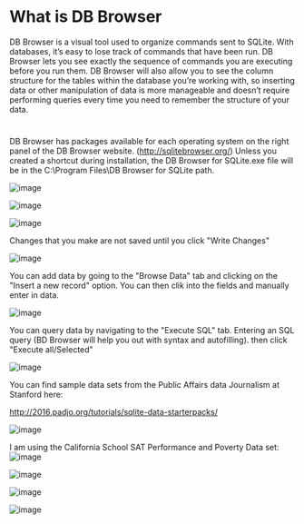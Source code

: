 # What is DB Browser
DB Browser is a visual tool used to organize commands sent to SQLite. With databases, it’s easy to lose track of commands that have been run. DB Browser lets you see exactly the sequence of commands you are executing before you run them. DB Browser will also allow you to see the column structure for the tables within the database you’re working with, so inserting data or other manipulation of data is more manageable and doesn’t require performing queries every time you need to remember the structure of your data.

#
DB Browser has packages available for each operating system on the right panel of the DB Browser website. (http://sqlitebrowser.org/)
Unless you created a shortcut during installation, the DB Browser for SQLite.exe file will be in the C:\Program Files\DB Browser for SQLite path.

![image](https://user-images.githubusercontent.com/44756128/115459351-9212ee00-a1ec-11eb-9d2d-82d707310490.png)

![image](https://user-images.githubusercontent.com/44756128/115459763-08afeb80-a1ed-11eb-992e-7ba168e58f39.png)

![image](https://user-images.githubusercontent.com/44756128/115459826-1bc2bb80-a1ed-11eb-8e93-afddadf82e35.png)

Changes that you make are not saved until you click "Write Changes"

![image](https://user-images.githubusercontent.com/44756128/115459968-4ad92d00-a1ed-11eb-9048-17077e2f5884.png)

You can add data by going to the "Browse Data" tab and clicking on the "Insert a new record" option. You can then clik into the fields and manually enter in data.

![image](https://user-images.githubusercontent.com/44756128/115460357-c9ce6580-a1ed-11eb-9929-3df2f66af9ae.png)

You can query data by navigating to the "Execute SQL" tab. Entering an SQL query (BD Browser will help you out with syntax and autofilling). then click "Execute all/Selected"

![image](https://user-images.githubusercontent.com/44756128/115460658-23cf2b00-a1ee-11eb-9e6f-e5975138514d.png)

You can find sample data sets from the Public Affairs data Journalism at Stanford here:

http://2016.padjo.org/tutorials/sqlite-data-starterpacks/

![image](https://user-images.githubusercontent.com/44756128/115460846-6133b880-a1ee-11eb-8006-db226217af7e.png)

I am using the California School SAT Performance and Poverty Data set:
![image](https://user-images.githubusercontent.com/44756128/115461534-267e5000-a1ef-11eb-9bb4-79987d9fea21.png)

![image](https://user-images.githubusercontent.com/44756128/115461248-d56e5c00-a1ee-11eb-9090-2578b55e5cd6.png)

![image](https://user-images.githubusercontent.com/44756128/115461335-e919c280-a1ee-11eb-90b6-1500e4fd0a16.png)

![image](https://user-images.githubusercontent.com/44756128/115461459-0fd7f900-a1ef-11eb-8ee5-9400394ea153.png)
